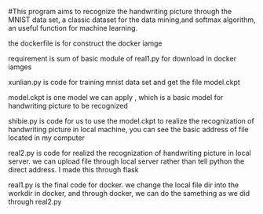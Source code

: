  #This program aims to recognize the handwriting picture 
 through the MNIST data set, a classic dataset for the data mining,and softmax algorithm, an useful function for machine learning. 

the dockerfile is for construct the docker iamge

requirement is sum of basic module of real1.py for download in docker iamges

xunlian.py is code for training mnist data set and get the file model.ckpt

model.ckpt is one model we can apply , which is a basic model for handwriting picture to be recognized

shibie.py is code for us to use the model.ckpt to realize the recognization of handwriting picture in local machine,
you can see the basic address of file located in my computer

real2.py is code for realizd  the recognization of handwriting picture in local server. we can upload file through local server rather than tell 
python the direct address. I made this through flask

real1.py is the final code for docker. we change the local file dir into the workdir in docker, and through docker, we can do the samething 
as we did through real2.py



